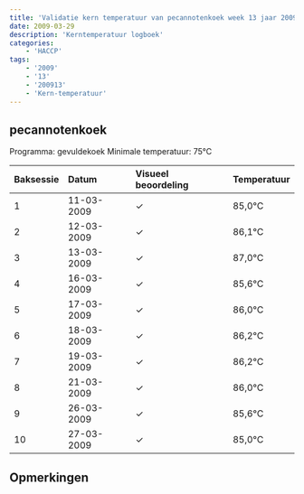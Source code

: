 ```yaml
---
title: 'Validatie kern temperatuur van pecannotenkoek week 13 jaar 2009'
date: 2009-03-29
description: 'Kerntemperatuur logboek'
categories:
    - 'HACCP'
tags:
    - '2009'
    - '13'
    - '200913'
    - 'Kern-temperatuur'
---
```


## pecannotenkoek

Programma: gevuldekoek
Minimale temperatuur: 75°C

| Baksessie | Datum | Visueel beoordeling | Temperatuur |
|:---|:---|:---|:---|
| 1 | 11-03-2009 | &check; | 85,0°C |
| 2 | 12-03-2009 | &check; | 86,1°C |
| 3 | 13-03-2009 | &check; | 87,0°C |
| 4 | 16-03-2009 | &check; | 85,6°C |
| 5 | 17-03-2009 | &check; | 86,0°C |
| 6 | 18-03-2009 | &check; | 86,2°C |
| 7 | 19-03-2009 | &check; | 86,2°C |
| 8 | 21-03-2009 | &check; | 86,0°C |
| 9 | 26-03-2009 | &check; | 85,6°C |
| 10 | 27-03-2009 | &check; | 85,0°C |

## Opmerkingen


